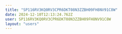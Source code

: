 ```yaml
---
title: "SP116RV3KQ0RV3CPR6DKT08N3ZZBH09FH8NV91C8W"
date: 2024-12-10T12:13:24.762Z
user: SP116RV3KQ0RV3CPR6DKT08N3ZZBH09FH8NV91C8W
layout: "users"
---
```

    